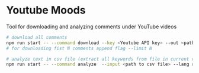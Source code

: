 # Youtube Moods

Tool for downloading and analyzing comments under YouTube videos

```bash
# download all comments
npm run start -- --command download --key <Youtube API key> --out <path to csv file> --videoId <id from video url after ?v=>
# for downloading fist N comments append flag --limit N

# analyze text in csv file (extract all keywords from file in current version)
npm run start -- --command analyze  --input <path to csv file> --lang russian
```
